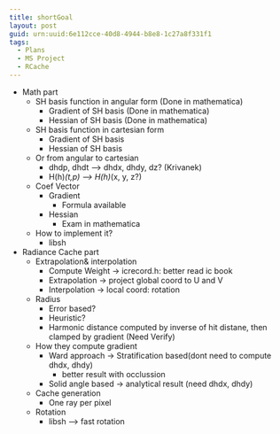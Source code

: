 ```yaml
---
title: shortGoal
layout: post
guid: urn:uuid:6e112cce-40d8-4944-b8e8-1c27a8f331f1
tags:
  - Plans
  - MS Project
  - RCache
---
```

* Math part 
    * SH basis function in angular form (Done in mathematica)
        * Gradient of SH basis (Done in mathematica)
        * Hessian of SH basis (Done in mathematica)
    * SH basis function in cartesian form
        * Gradient of SH basis 
        * Hessian of SH basis 
    * Or from angular to cartesian 
        * dhdp, dhdt -->  dhdx, dhdy, dz? (Krivanek)
        * H(h)_(t,p) --> H(h)_(x, y, z?) 
    * Coef Vector 
        * Gradient  
            * Formula available 
        * Hessian 
            * Exam in mathematica
    * How to implement it?
        * libsh 
* Radiance Cache part 
    * Extrapolation& interpolation 
        * Compute Weight -> icrecord.h: better read ic book
        * Extrapolation -> project global coord to U and V 
        * Interpolation -> local coord: rotation 
    * Radius 
        * Error based?
        * Heuristic?
        * Harmonic distance computed by inverse of hit distane, then clamped by gradient (Need Verify)
    * How they compute gradient
        * Ward approach -> Stratification based(dont need to compute dhdx, dhdy) 
            * better result with occlussion 
        * Solid angle based  -> analytical result (need dhdx, dhdy)
    * Cache generation 
        * One ray per pixel 
    * Rotation 
        * libsh --> fast rotation


